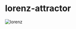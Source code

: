 # lorenz-attractor
![lorenz](https://github.com/stumburs/lorenz-attractor/assets/70687973/14a0926e-4313-4c80-87f7-acb15157b696)
